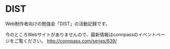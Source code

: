 DIST
====

Web制作者向けの勉強会「DIST」の活動記録です。

今のところWebサイトがありませんので、最新情報はconnpassのイベントページをご覧ください。
http://connpass.com/series/639/
